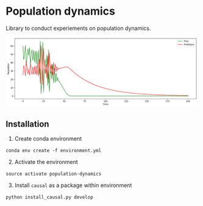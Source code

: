 # Population dynamics

Library to conduct experiements on population dynamics.

![Lotka-Volterra predator-prey system](docs/graphics/predator_prey.png)

## Installation

1. Create conda environment
```
conda env create -f environment.yml
```
2. Activate the environment
```
source activate population-dynamics
```
3. Install `causal` as a package within environment
```
python install_causal.py develop
```
